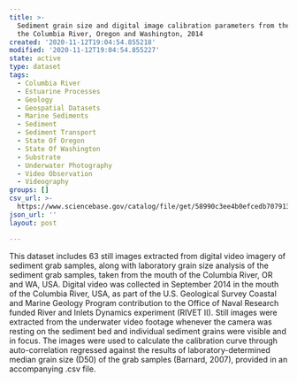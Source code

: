 ```yaml
---
title: >-
  Sediment grain size and digital image calibration parameters from the mouth of
  the Columbia River, Oregon and Washington, 2014
created: '2020-11-12T19:04:54.855218'
modified: '2020-11-12T19:04:54.855227'
state: active
type: dataset
tags:
  - Columbia River
  - Estuarine Processes
  - Geology
  - Geospatial Datasets
  - Marine Sediments
  - Sediment
  - Sediment Transport
  - State Of Oregon
  - State Of Washington
  - Substrate
  - Underwater Photography
  - Video Observation
  - Videography
groups: []
csv_url: >-
  https://www.sciencebase.gov/catalog/file/get/58990c3ee4b0efcedb707913?name=MCR14_Calibration_GrainSize.csv
json_url: ''
layout: post

---
```

This dataset includes 63 still images extracted from digital video imagery of sediment grab samples, along with laboratory grain size analysis of the sediment grab samples, taken from the mouth of the Columbia River, OR and WA, USA. Digital video was collected in September 2014 in the mouth of the Columbia River, USA, as part of the U.S. Geological Survey Coastal and Marine Geology Program contribution to the Office of Naval Research funded River and Inlets Dynamics experiment (RIVET II). Still images were extracted from the underwater video footage whenever the camera was resting on the sediment bed and individual sediment grains were visible and in focus. The images were used to calculate the calibration curve through auto-correlation regressed against the results of laboratory-determined median grain size (D50) of the grab samples (Barnard, 2007), provided in an accompanying .csv file.
